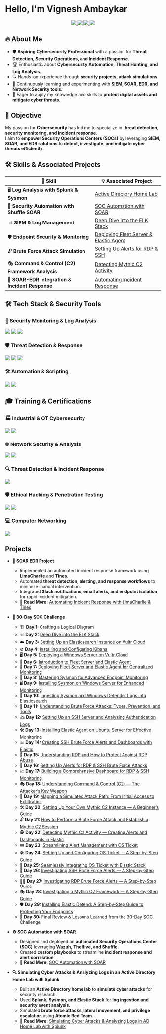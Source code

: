 # Hello, I'm Vignesh Ambaykar
<div align="center">
    <a href="https://www.linkedin.com/in/vigneshambaykar" target="_blank">
        <img src="https://img.shields.io/badge/-LinkedIn-0077B5?&style=for-the-badge&logo=LinkedIn&logoColor=white" />
    </a>
    <a href="mailto:vignesh3967@gmail.com" target="_blank">
        <img src="https://img.shields.io/badge/-Gmail-D14836?&style=for-the-badge&logo=Gmail&logoColor=white" />
    </a>
    <a href="https://medium.com/@vignesh3967" target="_blank">
        <img src="https://img.shields.io/badge/-Medium-000000?&style=for-the-badge&logo=Medium&logoColor=white" />
    </a>
    <a href="https://drive.google.com/file/d/1O5YCMClAjVdk7HV4dwEwFCJBiFeR7z_t/view?usp=sharing" target="_blank">
        <img src="https://img.shields.io/badge/-Resume-FFA500?&style=for-the-badge&logo=GoogleDrive&logoColor=white" />
    </a>
</div>

## 🔥 About Me  
- 🛡 **Aspiring Cybersecurity Professional** with a passion for **Threat Detection, Security Operations, and Incident Response**.  
- 🏆 Enthusiastic about **Cybersecurity Automation, Threat Hunting, and Log Analysis**.  
- 🔍 Hands-on experience through **security projects, attack simulations**.  
- 🚀 Continuously learning and experimenting with **SIEM, SOAR, EDR, and Network Security tools**.  
- 🎯 Eager to apply my knowledge and skills to **protect digital assets and mitigate cyber threats**.  

## 🎯 Objective  
My passion for **Cybersecurity** has led me to specialize in **threat detection, security monitoring, and incident response**.  
I aim to **empower Security Operations Centers (SOCs)** by leveraging **SIEM, SOAR, and EDR solutions** to **detect, investigate, and mitigate cyber threats efficiently**.  

## 🛠 Skills & Associated Projects

| **🔎 Skill**                                      | **💡 Associated Project** |
|--------------------------------------------------|--------------------------|
| 🖥 **Log Analysis with Splunk & Sysmon**        | [Active Directory Home Lab](https://medium.com/@vignesh3967/simulating-cyber-attack-and-analyzing-logs-in-an-active-directory-home-lab-with-splunk-640c4f88e667) |
| 🤖 **Security Automation with Shuffle SOAR**     | [SOC Automation with SOAR](https://medium.com/@vignesh3967/soc-automation-with-soar-9203ed8f33b9) |
| 📊 **SIEM & Log Management**                     | [Deep Dive Into the ELK Stack](https://medium.com/@vignesh3967/a-deep-dive-into-the-elk-stack-understanding-elasticsearch-logstash-and-kibana-42ac12130831) |
| 🛡 **Endpoint Security & Monitoring**            | [Deploying Fleet Server & Elastic Agent](https://medium.com/@vignesh3967/how-to-set-up-elastic-fleet-server-and-enroll-windows-server-using-elastic-agent-6bc77ccdda49) |
| 🔓 **Brute Force Attack Simulation**             | [Setting Up Alerts for RDP & SSH](https://medium.com/@vignesh3967/how-to-set-up-alerts-for-rdp-and-ssh-brute-force-attacks-on-windows-server-29cb11255028) |
| 🎭 **Command & Control (C2) Framework Analysis** | [Detecting Mythic C2 Activity](https://medium.com/@vignesh3967/detecting-mythic-c2-activity-creating-alerts-and-dashboards-in-elastic-a772c13e603a) |
| 🚀 **SOAR-EDR Integration & Incident Response**  | [Automating Incident Response](https://medium.com/@vignesh3967/soar-edr-project-automating-incident-response-with-limacharlie-and-tines-9754364ec30c) |



## 🛠 Tech Stack & Security Tools  
### 🔎 **Security Monitoring & Log Analysis**
<div>
    <img src="https://img.shields.io/badge/-Splunk-000000?&style=for-the-badge&logo=Splunk&logoColor=white" />
    <img src="https://img.shields.io/badge/-Elastic_Security-005571?&style=for-the-badge&logo=Elastic&logoColor=white" />
    <img src="https://img.shields.io/badge/-Wazuh-EE4C2C?&style=for-the-badge&logo=Wazuh&logoColor=white" />
</div>

### 🛡 **Threat Detection & Response**
<div>
    <img src="https://img.shields.io/badge/-SIEM-0078D4?&style=for-the-badge&logo=Microsoft&logoColor=white" />
    <img src="https://img.shields.io/badge/-SOAR-FF4500?&style=for-the-badge&logo=Tines&logoColor=white" />
    <img src="https://img.shields.io/badge/-EDR-FFD700?&style=for-the-badge&logo=LimaCharlie&logoColor=black" />
</div>

### 🛠 **Automation & Scripting**
<div>
    <img src="https://img.shields.io/badge/-Python-3776AB?&style=for-the-badge&logo=Python&logoColor=white" />
    <img src="https://img.shields.io/badge/-Bash-4EAA25?&style=for-the-badge&logo=GNUBash&logoColor=white" />
</div>


## 🎓 Training & Certifications  

### 🏭 Industrial & OT Cybersecurity  
<div>
    <img src="https://img.shields.io/badge/-Fundamentals_of_OT_Cybersecurity_(ICS/SCADA)-005571?&style=for-the-badge&logo=Security&logoColor=white" />
    <img src="https://img.shields.io/badge/-Industrial_Cybersecurity_(IEC_62443)-FF5733?&style=for-the-badge&logo=Security&logoColor=white" />
</div>

### 🌐 Network Security & Analysis  
<div>
    <img src="https://img.shields.io/badge/-Network_Support_and_Security_(Cisco)-0078D4?&style=for-the-badge&logo=Cisco&logoColor=white" />
    <img src="https://img.shields.io/badge/-Introduction_to_Network_Analysis_(Security_Blue_Team)-1F70C1?&style=for-the-badge&logo=Security&logoColor=white" />
</div>

### 🔍 Threat Detection & Incident Response  
<div>
    <img src="https://img.shields.io/badge/-Identifying_Web_Attacks_Through_Logs_(Cybrary)-000000?&style=for-the-badge&logo=Cybrary&logoColor=white" />
</div>

### 🛡️ Ethical Hacking & Penetration Testing  
<div>
    <img src="https://img.shields.io/badge/-Full_Ethical_Hacking_&_Penetration_Testing_(Udemy)-A435F0?&style=for-the-badge&logo=Udemy&logoColor=white" />
    <img src="https://img.shields.io/badge/-Certified_Ethical_Hacking_(Binary_Technology)-FF0000?&style=for-the-badge&logo=Security&logoColor=white" />
</div>

### 💻 Computer Networking  
<div>
    <img src="https://img.shields.io/badge/-The_Bits_&_Bytes_of_Computer_Networking_(Coursera)-2A73CC?&style=for-the-badge&logo=Coursera&logoColor=white" />
</div>


## Projects
- **🔄 SOAR EDR Project**  
    - Implemented an automated incident response framework using **LimaCharlie** and **Tines**.  
    - Automated **threat detection, alerting, and response workflows** to minimize manual intervention.  
    - Integrated **Slack notifications, email alerts, and endpoint isolation** for rapid incident mitigation.  
    - 📖 **Read More:** [Automating Incident Response with LimaCharlie & Tines](https://medium.com/@vignesh3967/soar-edr-project-automating-incident-response-with-limacharlie-and-tines-9754364ec30c)  
    
- **🚀 30-Day SOC Challenge**  
    - 🏗 **Day 1:** Crafting a Logical Diagram  
    - 📊 **Day 2:** [Deep Dive into the ELK Stack](https://medium.com/@vignesh3967/a-deep-dive-into-the-elk-stack-understanding-elasticsearch-logstash-and-kibana-42ac12130831)  
    - ☁️ **Day 3:** [Setting Up an Elasticsearch Instance on Vultr Cloud](https://medium.com/@vignesh3967/setting-up-an-elasticsearch-instance-on-your-vultr-cloud-server-ed4a56125ec1)  
    - ⚙️ **Day 4:** [Installing and Configuring Kibana](https://medium.com/@vignesh3967/installing-and-configuring-kibana-on-your-vultr-cloud-server-d4159584d94f)  
    - 🖥 **Day 5:** [Deploying a Windows Server on Vultr Cloud](https://medium.com/@vignesh3967/deploying-a-windows-server-on-vultr-cloud-46525ea1ccc6)  
    - 🔄 **Day 6:** [Introduction to Fleet Server and Elastic Agent](https://medium.com/@vignesh3967/introduction-to-fleet-server-and-elastic-agent-d460abecd3ce)  
    - 🚀 **Day 7:** [Deploying Fleet Server and Elastic Agent for Centralized Monitoring](https://medium.com/@vignesh3967/how-to-set-up-elastic-fleet-server-and-enroll-windows-server-using-elastic-agent-6bc77ccdda49)  
    - 🔎 **Day 8:** [Mastering Sysmon for Advanced Endpoint Monitoring](https://medium.com/@vignesh3967/introduction-to-sysmon-c34af02d5c42)  
    - 🖥 **Day 9:** [Installing Sysmon on Windows Server for Enhanced Monitoring](https://medium.com/@vignesh3967/how-to-install-sysmon-on-a-windows-server-and-confirm-telemetry-ee206cd416e3)  
    - 📑 **Day 10:** [Ingesting Sysmon and Windows Defender Logs into Elasticsearch](https://medium.com/@vignesh3967/ingesting-sysmon-and-windows-defender-logs-into-elasticsearch-a-step-by-step-guide-eec9a4df4fd3)  
    - 🔐 **Day 11:** [Understanding Brute Force Attacks: Types, Prevention, and Tools](https://medium.com/@vignesh3967/understanding-brute-force-attacks-types-prevention-and-tools-e388b8796fe7)  
    - 🖧 **Day 12:** [Setting Up an SSH Server and Analyzing Authentication Logs](https://medium.com/@vignesh3967/setting-up-an-ssh-server-and-analyzing-authentication-logs-67d5a89f56d9)  
    - 🛠 **Day 13:** [Installing Elastic Agent on Ubuntu Server for Effective Monitoring](https://medium.com/@vignesh3967/installing-elastic-agent-on-ubuntu-server-for-effective-monitoring-33a6ab64f211)  
    - 📊 **Day 14:** [Creating SSH Brute Force Alerts and Dashboards with Elastic](https://medium.com/@vignesh3967/creating-ssh-brute-force-alerts-and-dashboards-with-elastic-866543e5c068)  
    - 🔑 **Day 15:** [Understanding RDP and How to Protect Against RDP Abuse](https://medium.com/@vignesh3967/understanding-remote-desktop-protocol-rdp-and-how-to-protect-yourself-from-rdp-abuse-7a1ef09dd7be)  
    - 🚨 **Day 16:** [Setting Up Alerts for RDP & SSH Brute Force Attacks](https://medium.com/@vignesh3967/how-to-set-up-alerts-for-rdp-and-ssh-brute-force-attacks-on-windows-server-29cb11255028)  
    - 📈 **Day 17:** [Building a Comprehensive Dashboard for RDP & SSH Monitoring](https://medium.com/@vignesh3967/building-a-comprehensive-dashboard-for-rdp-ssh-authentication-monitoring-a7c0ab11907e)  
    - 🎭 **Day 18:** [Understanding Command & Control (C2) — The Attacker’s Key Weapon](https://medium.com/@vignesh3967/understanding-command-control-c2-a-deep-dive-into-attackers-key-weapon-0b1768d9de62)  
    - 📍 **Day 19:** [Mapping a Simulated Attack Path: From Initial Access to Exfiltration](https://medium.com/@vignesh3967/mapping-a-simulated-attack-path-from-initial-access-to-exfiltration-d528248952ae)  
    - 🛠 **Day 20:** [Setting Up Your Own Mythic C2 Instance — A Beginner’s Guide](https://medium.com/@vignesh3967/how-to-set-up-your-own-mythic-c2-instance-a-beginners-guide-to-understanding-mythic-24860c1b5a68)  
    - 🔓 **Day 21:** [How to Perform a Brute Force Attack and Establish a Mythic C2 Session](https://medium.com/@vignesh3967/how-to-perform-a-brute-force-attack-and-establish-a-mythic-c2-session-2392edd60e71)  
    - 🕵️ **Day 22:** [Detecting Mythic C2 Activity — Creating Alerts and Dashboards in Elastic](https://medium.com/@vignesh3967/detecting-mythic-c2-activity-creating-alerts-and-dashboards-in-elastic-a772c13e603a)  
    - 🎟 **Day 23:** [Streamlining Alert Management with OS Ticket](https://medium.com/@vignesh3967/streamlining-alert-management-a-beginners-guide-to-using-os-ticket-for-security-operations-131a4ae6df52)  
    - 🛠 **Day 24:** [Setting Up and Configuring OS Ticket — A Step-by-Step Guide](https://medium.com/@vignesh3967/how-to-set-up-and-configure-osticket-a-step-by-step-guide-4b61bba87506)  
    - 🔗 **Day 25:** [Seamlessly Integrating OS Ticket with Elastic Stack](https://medium.com/@vignesh3967/seamlessly-integrating-os-ticket-with-elastic-stack-a-complete-guide-d7597c1aca90)  
    - 🧐 **Day 26:** [Investigating SSH Brute Force Alerts — A Step-by-Step Guide](https://medium.com/@vignesh3967/investigating-ssh-brute-force-alerts-a-step-by-step-guide-e349bfd16c9f)  
    - 🕵️‍♂️ **Day 27:** [Investigating RDP Brute Force Alerts — A Step-by-Step Guide](https://medium.com/@vignesh3967/investigating-rdp-brute-force-alerts-a-step-by-step-guide-1128d4138eec)  
    - 🎭 **Day 28:** [Investigating a Mythic C2 Framework — A Step-by-Step Guide](https://medium.com/@vignesh3967/investigating-a-mythic-c2-framework-a-step-by-step-guide-a135d1dbe61c)  
    - 🛡 **Day 29:** [Installing Elastic Defend: A Step-by-Step Guide to Protecting Your Endpoints](https://medium.com/@vignesh3967/installing-elastic-defend-a-step-by-step-guide-to-protecting-your-endpoints-6ee9a0008f96)  
    - 🏁 **Day 30:** Final Review & Lessons Learned from the 30-Day SOC Challenge  

- **⚙️ SOC Automation with SOAR**  
    - Designed and deployed an **automated Security Operations Center (SOC)** leveraging **Wazuh, TheHive, and Shuffle**.  
    - Created **custom playbooks** to streamline **incident response and alert correlation**.
    - 📖 **Read More:** [SOC Automation with SOAR](https://medium.com/@vignesh3967/soc-automation-with-soar-9203ed8f33b9)   

- **🔍 Simulating Cyber Attacks & Analyzing Logs in an Active Directory Home Lab with Splunk**
    - Built an **Active Directory home lab** to **simulate cyber attacks** for security research.  
    - Used **Splunk, Sysmon, and Elastic Stack** for **log ingestion and security event analysis**.  
    - Simulated **brute force attacks, lateral movement, and privilege escalation** using **Atomic Red Team**.  
    - 📖 **Read More:** [Simulating Cyber Attacks & Analyzing Logs in AD Home Lab with Splunk](https://medium.com/@vignesh3967/simulating-cyber-attack-and-analyzing-logs-in-an-active-directory-home-lab-with-splunk-640c4f88e667)  

